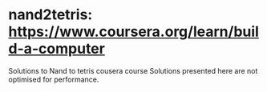 # nand2tetris: https://www.coursera.org/learn/build-a-computer

Solutions to Nand to tetris cousera course 
Solutions presented here are not optimised for performance. 
